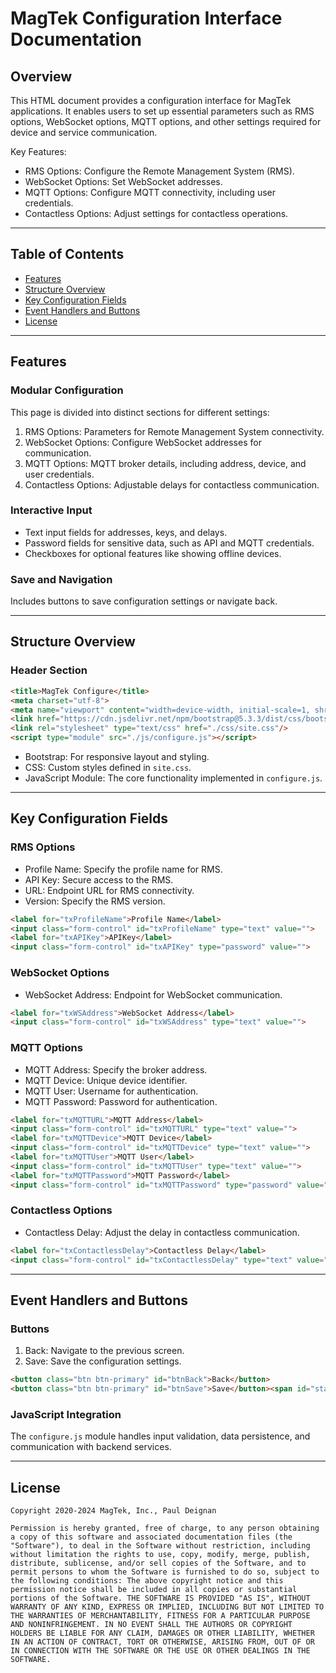 # MagTek Configuration Interface Documentation

## Overview

This HTML document provides a configuration interface for MagTek applications. It enables users to set up essential parameters such as RMS options, WebSocket options, MQTT options, and other settings required for device and service communication.

Key Features:
- RMS Options: Configure the Remote Management System (RMS).
- WebSocket Options: Set WebSocket addresses.
- MQTT Options: Configure MQTT connectivity, including user credentials.
- Contactless Options: Adjust settings for contactless operations.

---

## Table of Contents

- [Features](#features)
- [Structure Overview](#structure-overview)
- [Key Configuration Fields](#key-configuration-fields)
- [Event Handlers and Buttons](#event-handlers-and-buttons)
- [License](#license)

---

## Features

### Modular Configuration
This page is divided into distinct sections for different settings:
1. RMS Options: Parameters for Remote Management System connectivity.
2. WebSocket Options: Configure WebSocket addresses for communication.
3. MQTT Options: MQTT broker details, including address, device, and user credentials.
4. Contactless Options: Adjustable delays for contactless communication.

### Interactive Input
- Text input fields for addresses, keys, and delays.
- Password fields for sensitive data, such as API and MQTT credentials.
- Checkboxes for optional features like showing offline devices.

### Save and Navigation
Includes buttons to save configuration settings or navigate back.

---

## Structure Overview

### Header Section
```html
<title>MagTek Configure</title>
<meta charset="utf-8">
<meta name="viewport" content="width=device-width, initial-scale=1, shrink-to-fit=yes">
<link href="https://cdn.jsdelivr.net/npm/bootstrap@5.3.3/dist/css/bootstrap.min.css" rel="stylesheet">
<link rel="stylesheet" type="text/css" href="./css/site.css"/>
<script type="module" src="./js/configure.js"></script>
```
- Bootstrap: For responsive layout and styling.
- CSS: Custom styles defined in `site.css`.
- JavaScript Module: The core functionality implemented in `configure.js`.

---

## Key Configuration Fields

### RMS Options
- Profile Name: Specify the profile name for RMS.
- API Key: Secure access to the RMS.
- URL: Endpoint URL for RMS connectivity.
- Version: Specify the RMS version.

```html
<label for="txProfileName">Profile Name</label>
<input class="form-control" id="txProfileName" type="text" value="">
<label for="txAPIKey">APIKey</label>
<input class="form-control" id="txAPIKey" type="password" value="">
```

### WebSocket Options
- WebSocket Address: Endpoint for WebSocket communication.

```html
<label for="txWSAddress">WebSocket Address</label>
<input class="form-control" id="txWSAddress" type="text" value="">
```

### MQTT Options
- MQTT Address: Specify the broker address.
- MQTT Device: Unique device identifier.
- MQTT User: Username for authentication.
- MQTT Password: Password for authentication.

```html
<label for="txMQTTURL">MQTT Address</label>
<input class="form-control" id="txMQTTURL" type="text" value="">
<label for="txMQTTDevice">MQTT Device</label>
<input class="form-control" id="txMQTTDevice" type="text" value="">
<label for="txMQTTUser">MQTT User</label>
<input class="form-control" id="txMQTTUser" type="text" value="">
<label for="txMQTTPassword">MQTT Password</label>
<input class="form-control" id="txMQTTPassword" type="password" value="">
```

### Contactless Options
- Contactless Delay: Adjust the delay in contactless communication.

```html
<label for="txContactlessDelay">Contactless Delay</label>
<input class="form-control" id="txContactlessDelay" type="text" value="">
```

---

## Event Handlers and Buttons

### Buttons
1. Back: Navigate to the previous screen.
2. Save: Save the configuration settings.

```html
<button class="btn btn-primary" id="btnBack">Back</button>
<button class="btn btn-primary" id="btnSave">Save</button><span id="status"></span>
```

### JavaScript Integration
The `configure.js` module handles input validation, data persistence, and communication with backend services.

---

## License

```plaintext
Copyright 2020-2024 MagTek, Inc., Paul Deignan

Permission is hereby granted, free of charge, to any person obtaining a copy of this software and associated documentation files (the "Software"), to deal in the Software without restriction, including without limitation the rights to use, copy, modify, merge, publish, distribute, sublicense, and/or sell copies of the Software, and to permit persons to whom the Software is furnished to do so, subject to the following conditions: The above copyright notice and this permission notice shall be included in all copies or substantial portions of the Software. THE SOFTWARE IS PROVIDED "AS IS", WITHOUT WARRANTY OF ANY KIND, EXPRESS OR IMPLIED, INCLUDING BUT NOT LIMITED TO THE WARRANTIES OF MERCHANTABILITY, FITNESS FOR A PARTICULAR PURPOSE AND NONINFRINGEMENT. IN NO EVENT SHALL THE AUTHORS OR COPYRIGHT HOLDERS BE LIABLE FOR ANY CLAIM, DAMAGES OR OTHER LIABILITY, WHETHER IN AN ACTION OF CONTRACT, TORT OR OTHERWISE, ARISING FROM, OUT OF OR IN CONNECTION WITH THE SOFTWARE OR THE USE OR OTHER DEALINGS IN THE SOFTWARE.